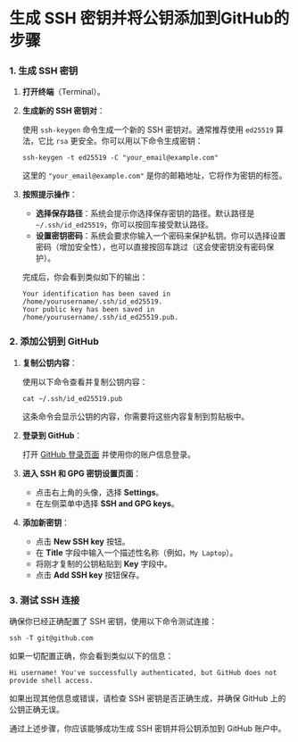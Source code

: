# 生成 SSH 密钥并将公钥添加到GitHub的步骤

### 1. 生成 SSH 密钥

1. **打开终端**（Terminal）。

2. **生成新的 SSH 密钥对**：

   使用 `ssh-keygen` 命令生成一个新的 SSH 密钥对。通常推荐使用 `ed25519` 算法，它比 `rsa` 更安全。你可以用以下命令生成密钥：

   ```
   ssh-keygen -t ed25519 -C "your_email@example.com"
   ```

   这里的 `"your_email@example.com"` 是你的邮箱地址，它将作为密钥的标签。

3. **按照提示操作**：

   - **选择保存路径**：系统会提示你选择保存密钥的路径。默认路径是 `~/.ssh/id_ed25519`，你可以按回车接受默认路径。
   - **设置密钥密码**：系统会要求你输入一个密码来保护私钥。你可以选择设置密码（增加安全性），也可以直接按回车跳过（这会使密钥没有密码保护）。

   完成后，你会看到类似如下的输出：

   ```
   Your identification has been saved in /home/yourusername/.ssh/id_ed25519.
   Your public key has been saved in /home/yourusername/.ssh/id_ed25519.pub.
   ```

### 2. 添加公钥到 GitHub

1. **复制公钥内容**：

   使用以下命令查看并复制公钥内容：

   ```
   cat ~/.ssh/id_ed25519.pub
   ```

   这条命令会显示公钥的内容，你需要将这些内容复制到剪贴板中。

2. **登录到 GitHub**：

   打开 [GitHub 登录页面](https://github.com/) 并使用你的账户信息登录。

3. **进入 SSH 和 GPG 密钥设置页面**：

   - 点击右上角的头像，选择 **Settings**。
   - 在左侧菜单中选择 **SSH and GPG keys**。

4. **添加新密钥**：

   - 点击 **New SSH key** 按钮。
   - 在 **Title** 字段中输入一个描述性名称（例如，`My Laptop`）。
   - 将刚才复制的公钥粘贴到 **Key** 字段中。
   - 点击 **Add SSH key** 按钮保存。

### 3. 测试 SSH 连接

确保你已经正确配置了 SSH 密钥，使用以下命令测试连接：

```
ssh -T git@github.com
```

如果一切配置正确，你会看到类似以下的信息：

```
Hi username! You've successfully authenticated, but GitHub does not provide shell access.
```

如果出现其他信息或错误，请检查 SSH 密钥是否正确生成，并确保 GitHub 上的公钥正确无误。

通过上述步骤，你应该能够成功生成 SSH 密钥并将公钥添加到 GitHub 账户中。